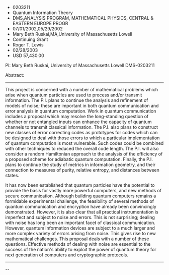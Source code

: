 
* 0203211
* Quantum Information Theory
* DMS,ANALYSIS PROGRAM, MATHEMATICAL PHYSICS, CENTRAL & EASTERN EUROPE PROGR
* 07/01/2002,05/29/2002
* Mary Beth Ruskai,MA,University of Massachusetts Lowell
* Continuing Grant
* Roger T. Lewis
* 02/28/2003
* USD 57,430.00

PI: Mary Beth Ruskai, University of Massachusetts Lowell DMS-0203211

Abstract:

***************************************************************

This project is concerned with a number of mathematical problems which arise
when quantum particles are used to process and/or transmit information. The P.I.
plans to continue the analysis and refinement of models of noise; these are
important in both quantum communication and error analysis in quantum
computation. Work in quantum communication includes a proposal which may resolve
the long-standing question of whether or not entangled inputs can enhance the
capacity of quantum channels to transmit classical information. The P.I. also
plans to construct new classes of error correcting codes as prototypes for codes
which can be designed to deal with those errors to which a particular
implementation of quantum computation is most vulnerable. Such codes could be
combined with other techniques to reduced the overall code length. The P.I. will
also consider a random Hamiltonian approach to the analysis of the efficiency of
a proposed scheme for adiabatic quantum computation. Finally, the P.I. plans to
continue the study of metrics in information geometry, and their connection to
measures of purity, relative entropy, and distances between states.

It has now been established that quantum particles have the potential to provide
the basis for vastly more powerful computers, and new methods of secure
communication. Although building quantum computers remains a formidable
experimental challenge, the feasibility of several methods of quantum
communication and encryption have already been convincingly demonstrated.
However, it is also clear that all practical instrumentation is imperfect and
subject to noise and errors. This is not surprising; dealing with noise has long
been an important facet of classical communication. However, quantum information
devices are subject to a much larger and more complex variety of errors arising
from noise. This gives rise to new mathematical challenges. This proposal deals
with a number of these questions. Effective methods of dealing with noise are
essential to the success of the nation's ability to exploit the power of quantum
theory for next generation of computers and cryptographic protocols.

***************************************************************

--


